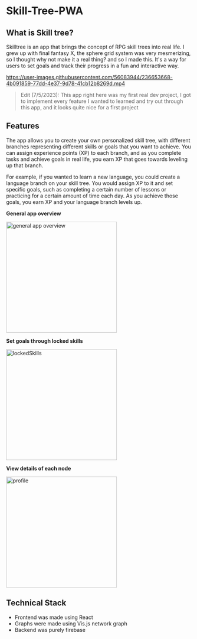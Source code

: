 # Skill-Tree-PWA

## What is Skill tree?

Skilltree is an app that brings the concept of RPG skill trees into real life. I grew up with final fantasy X, the sphere grid system was very mesmerizing, so I thought why not make it a real thing? and so I made this. It's a way for users to set goals and track their progress in a fun and interactive way.

https://user-images.githubusercontent.com/56083944/236653668-4b091859-77dd-4e37-9d78-41cb12b8269d.mp4

> Edit (7/5/2023): This app right here was my first real dev project, I got to implement every feature I wanted to learned and try out through this app, and it looks quite nice for a first project

## Features

The app allows you to create your own personalized skill tree, with different branches representing different skills or goals that you want to achieve. You can assign experience points (XP) to each branch, and as you complete tasks and achieve goals in real life, you earn XP that goes towards leveling up that branch.

For example, if you wanted to learn a new language, you could create a language branch on your skill tree. You would assign XP to it and set specific goals, such as completing a certain number of lessons or practicing for a certain amount of time each day. As you achieve those goals, you earn XP and your language branch levels up.

**General app overview**

<img src="https://user-images.githubusercontent.com/56083944/236653694-7d14971f-e61f-4d12-8d30-02b0a92df2d5.jpg" alt="general app overview" width=300 />

**Set goals through locked skills**

<img src="https://user-images.githubusercontent.com/56083944/236653698-f2155399-0e16-4820-86ab-de1cecd4185b.jpg" alt="lockedSkills" width=300 />

**View details of each node**

<img src="https://user-images.githubusercontent.com/56083944/236653701-b39175b4-8035-4256-93ff-d8059567eee7.jpg" alt="profile" width=300 />

## Technical Stack

- Frontend was made using React
- Graphs were made using Vis.js network graph
- Backend was purely firebase
